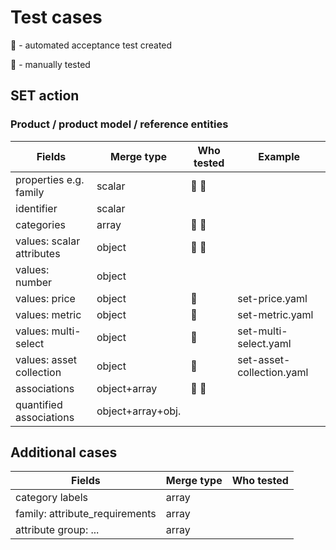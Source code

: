 # Test cases

:robot: - automated acceptance test created

:man: - manually tested

## SET action 

### Product / product model / reference entities

| Fields                    | Merge type        | Who tested    | Example 
| ------------------------- | ----------------- | ------------- | ------- 
| properties e.g. family    | scalar            | :robot: :man: |  
| identifier                | scalar            |               | 
| categories                | array             | :robot: :man: | 
| values: scalar attributes | object            | :robot: :man: | 
| values: number            | object            |               | 
| values: price             | object            | :man:         | set-price.yaml 
| values: metric            | object            | :man:         | set-metric.yaml 
| values: multi-select      | object            | :man:         | set-multi-select.yaml 
| values: asset collection  | object            | :man:         | set-asset-collection.yaml
| associations              | object+array      | :robot: :man: | 
| quantified associations   | object+array+obj. |               | 

## Additional cases

| Fields                         | Merge type  | Who tested    |
| ------------------------------ | ----------- | ------------- | 
| category labels                | array       |  |
| family: attribute_requirements | array       |  |
| attribute group: ...           | array       |  |
